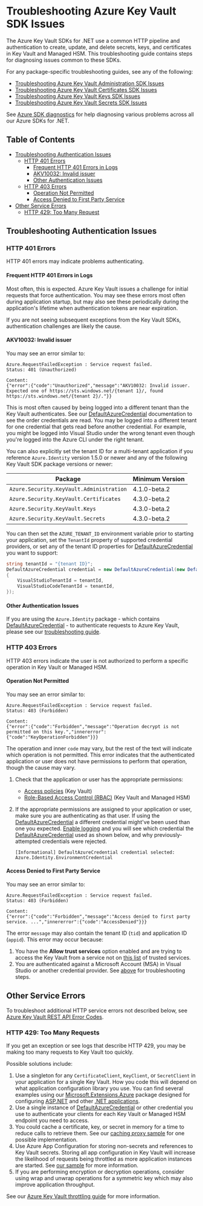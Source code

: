 # Troubleshooting Azure Key Vault SDK Issues

The Azure Key Vault SDKs for .NET use a common HTTP pipeline and authentication to create, update, and delete secrets,
keys, and certificates in Key Vault and Managed HSM. This troubleshooting guide contains steps for diagnosing issues
common to these SDKs.

For any package-specific troubleshooting guides, see any of the following:

* [Troubleshooting Azure Key Vault Administration SDK Issues](https://github.com/Azure/azure-sdk-for-net/blob/main/sdk/keyvault/Azure.Security.KeyVault.Administration/TROUBLESHOOTING.md)
* [Troubleshooting Azure Key Vault Certificates SDK Issues](https://github.com/Azure/azure-sdk-for-net/blob/main/sdk/keyvault/Azure.Security.KeyVault.Certificates/TROUBLESHOOTING.md)
* [Troubleshooting Azure Key Vault Keys SDK Issues](https://github.com/Azure/azure-sdk-for-net/blob/main/sdk/keyvault/Azure.Security.KeyVault.Keys/TROUBLESHOOTING.md)
* [Troubleshooting Azure Key Vault Secrets SDK Issues](https://github.com/Azure/azure-sdk-for-net/blob/main/sdk/keyvault/Azure.Security.KeyVault.Secrets/TROUBLESHOOTING.md)

See [Azure SDK diagnostics](https://github.com/Azure/azure-sdk-for-net/blob/main/sdk/core/Azure.Core/samples/Diagnostics.md)
for help diagnosing various problems across all our Azure SDKs for .NET.

## Table of Contents

* [Troubleshooting Authentication Issues](#troubleshooting-authentication-issues)
  * [HTTP 401 Errors](#http-401-errors)
    * [Frequent HTTP 401 Errors in Logs](#frequent-http-401-errors-in-logs)
    * [AKV10032: Invalid issuer](#akv10032-invalid-issuer)
    * [Other Authentication Issues](#other-authentication-issues)
  * [HTTP 403 Errors](#http-403-errors)
    * [Operation Not Permitted](#operation-not-permitted)
    * [Access Denied to First Party Service](#access-denied-to-first-party-service)
* [Other Service Errors](#other-service-errors)
  * [HTTP 429: Too Many Request](#http-429-too-many-requests)

## Troubleshooting Authentication Issues

### HTTP 401 Errors

HTTP 401 errors may indicate problems authenticating.

#### Frequent HTTP 401 Errors in Logs

Most often, this is expected. Azure Key Vault issues a challenge for initial requests that force authentication. You may
see these errors most often during application startup, but may also see these periodically during the application's
lifetime when authentication tokens are near expiration.

If you are not seeing subsequent exceptions from the Key Vault SDKs, authentication challenges are likely the cause.

#### AKV10032: Invalid issuer

You may see an error similar to:

```text
Azure.RequestFailedException : Service request failed.
Status: 401 (Unauthorized)

Content:
{"error":{"code":"Unauthorized","message":"AKV10032: Invalid issuer. Expected one of https://sts.windows.net/{tenant 1}/, found https://sts.windows.net/{tenant 2}/."}}
```

This is most often caused by being logged into a different tenant than the Key Vault authenticates.
See our [DefaultAzureCredential] documentation to see the order credentials are read. You may be logged into a different
tenant for one credential that gets read before another credential. For example, you might be logged into Visual Studio
under the wrong tenant even though you're logged into the Azure CLI under the right tenant.

You can also explicitly set the tenant ID for a multi-tenant application if you reference `Azure.Identity` version
1.5.0 or newer and any of the following Key Vault SDK package versions or newer:

Package | Minimum Version
--- | ---
`Azure.Security.KeyVault.Administration` | 4.1.0-beta.2
`Azure.Security.KeyVault.Certificates` | 4.3.0-beta.2
`Azure.Security.KeyVault.Keys` | 4.3.0-beta.2
`Azure.Security.KeyVault.Secrets` | 4.3.0-beta.2

You can then set the `AZURE_TENANT_ID` environment variable prior to starting your application, set the `TenantId` property
of supported credential providers, or set any of the tenant ID properties for [DefaultAzureCredential] you want to support:

```C#
string tenantId = "{tenant ID}";
DefaultAzureCredential credential = new DefaultAzureCredential(new DefaultAzureCredentialOptions()
{
    VisualStudioTenantId = tenantId,
    VisualStudioCodeTenantId = tenantId,
});
```

#### Other Authentication Issues

If you are using the `Azure.Identity` package - which contains [DefaultAzureCredential] - to authenticate requests to
Azure Key Vault, please see our [troubleshooting guide](https://github.com/Azure/azure-sdk-for-net/blob/main/sdk/identity/Azure.Identity/TROUBLESHOOTING.md).

### HTTP 403 Errors

HTTP 403 errors indicate the user is not authorized to perform a specific operation in Key Vault or Managed HSM.

#### Operation Not Permitted

You may see an error similar to:

```text
Azure.RequestFailedException : Service request failed.
Status: 403 (Forbidden)

Content:
{"error":{"code":"Forbidden","message":"Operation decrypt is not permitted on this key.","innererror":{"code":"KeyOperationForbidden"}}}
```

The operation and inner `code` may vary, but the rest of the text will indicate which operation is not permitted.
This error indicates that the authenticated application or user does not have permissions to perform that operation,
though the cause may vary.

1. Check that the application or user has the appropriate permissions:
   * [Access policies](https://docs.microsoft.com/azure/key-vault/general/assign-access-policy) (Key Vault)
   * [Role-Based Access Control (RBAC)](https://docs.microsoft.com/azure/key-vault/general/rbac-guide) (Key Vault and Managed HSM)
2. If the appropriate permissions are assigned to your application or user, make sure you are authenticating as that user.
   If using the [DefaultAzureCredential] a different credential might've been used than one you expected.
   [Enable logging](https://github.com/Azure/azure-sdk-for-net/blob/main/sdk/identity/Azure.Identity/README.md#logging)
   and you will see which credential the [DefaultAzureCredential] used as shown below, and why previously-attempted credentials
   were rejected.

   ```text
   [Informational] DefaultAzureCredential credential selected: Azure.Identity.EnvironmentCredential
   ```

#### Access Denied to First Party Service

You may see an error similar to:

```text
Azure.RequestFailedException : Service request failed.
Status: 403 (Forbidden)

Content:
{"error":{"code":"Forbidden","message":"Access denied to first party service. ...","innererror":{"code":"AccessDenied"}}}
```

The error `message` may also contain the tenant ID (`tid`) and application ID (`appid`). This error may occur because:

1. You have the **Allow trust services** option enabled and are trying to access the Key Vault from a service not on
   [this list](https://docs.microsoft.com/azure/key-vault/general/overview-vnet-service-endpoints#trusted-services) of
   trusted services.
2. You are authenticated against a Microsoft Account (MSA) in Visual Studio or another credential provider. See
   [above](#operation-not-permitted) for troubleshooting steps.

## Other Service Errors

To troubleshoot additional HTTP service errors not described below,
see [Azure Key Vault REST API Error Codes](https://docs.microsoft.com/azure/key-vault/general/rest-error-codes).

### HTTP 429: Too Many Requests

If you get an exception or see logs that describe HTTP 429, you may be making too many requests to Key Vault too quickly.

Possible solutions include:

1. Use a singleton for any `CertificateClient`, `KeyClient`, or `SecretClient` in your application for a single Key Vault.
   How you code this will depend on what application configuration library you use. You can find several examples using
   our [Microsoft.Extensions.Azure](https://github.com/Azure/azure-sdk-for-net/blob/main/sdk/extensions/Microsoft.Extensions.Azure/README.md)
   package designed for configuring [ASP.NET](https://docs.microsoft.com/aspnet/core/fundamentals/configuration)
   and other [.NET applications](https://docs.microsoft.com/dotnet/core/extensions/configuration).
2. Use a single instance of [DefaultAzureCredential] or other credential you use to authenticate your clients for each
   Key Vault or Managed HSM endpoint you need to access.
3. You could cache a certificate, key, or secret in memory for a time to reduce calls to retrieve them. See our
   [caching proxy sample](https://docs.microsoft.com/samples/azure/azure-sdk-for-net/azure-key-vault-proxy/)
   for one possible implementation.
4. Use Azure App Configuration for storing non-secrets and references to Key Vault secrets. Storing all app configuration
   in Key Vault will increase the likelihood of requests being throttled as more application instances are started. See
   [our sample](https://github.com/Azure/azure-sdk-for-net/blob/main/samples/AppSecretsConfig/README.md) for more information.
5. If you are performing encryption or decryption operations, consider using wrap and unwrap operations
   for a symmetric key which may also improve application throughput.

See our [Azure Key Vault throttling guide](https://docs.microsoft.com/azure/key-vault/general/overview-throttling)
for more information.

[DefaultAzureCredential]: https://github.com/Azure/azure-sdk-for-net/blob/main/sdk/identity/Azure.Identity/README.md#defaultazurecredential
